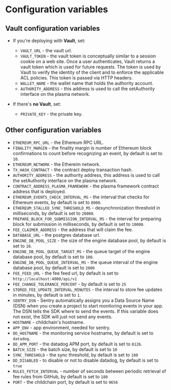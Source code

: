 # Configuration variables

## Vault configuration variables
* If you're deploying with **Vault**, set:
  * `VAULT_URL` - the vault url.
  * `VAULT_TOKEN` - the vault token is conceptually similar to a session cookie on a web site. Once a user authenticates, Vault returns a vault token which is used for future requests. The token is used by Vault to verify the identity of the client and to enforce the applicable ACL policies. This token is passed via HTTP headers.
  * `WALLET_NAME` - the wallet name that holds the authority account.
  * `AUTHORITY_ADDRESS` - this address is used to call the setAuthority interface on the plasma network.

* If there's **no Vault**, set:
  * `PRIVATE_KEY` - the private key. 

## Other configuration variables
- `ETHEREUM_RPC_URL` - the Ethereum RPC URL.
- `FINALITY_MARGIN` - the finality margin is number of Ethereum block confirmations to count before recognizing an event, by default is set to `10`.
- `ETHEREUM_NETWORK` - the Ethereim network.
- `TX_HASH_CONTRACT` - the contract deploy transaction hash.
- `AUTHORITY_ADDRESS` - the authority address, this address is used to call the setAuthority interface on the plasma network.
- `CONTRACT_ADDRESS_PLASMA_FRAMEWORK` - the plasma framework contract address that is deployed.
- `ETHEREUM_EVENTS_CHECK_INTERVAL_MS` -  the interval that checks for Ethereum events, by default is set to `8000`.
- `ETHEREUM_STALLED_SYNC_THRESHOLD_MS` - desynchronization threshold in milliseconds, by default is set to `20000`.
- `PREPARE_BLOCK_FOR_SUBMISSION_INTERVAL_MS` - the interval for preparing block for submission in milliseconds, by default is set to `10000`.
- `FEE_CLAIMER_ADDRESS` - the address that will claim the fee.
- `DATABASE_URL` - the postgres database url.
- `ENGINE_DB_POOL_SIZE` - the size of the engine database pool, by default is set to `10`.
- `ENGINE_DB_POOL_QUEUE_TARGET_MS` - the queue target of the engine database pool, by default is set to `100`.
- `ENGINE_DB_POOL_QUEUE_INTERVAL_MS` - the queue interval of the engine database pool, by default is set to `2000`
- `FEE_FEED_URL` - the fee feed url, by default is set to `http://localhost:4000/api/v1`
- `FEE_CHANGE_TOLERANCE_PERCENT` - by default is set to `25`
- `STORED_FEE_UPDATE_INTERVAL_MINUTES` - the interval to store fee updates in minutes, by default is set to `1`.
- `SENTRY_DSN` - Sentry automatically assigns you a Data Source Name (DSN) when you create a project to start monitoring events in your app. The DSN tells the SDK where to send the events. If this variable does not exist, the SDK will just not send any events.
- `HOSTNAME` - childchain's hostname.
- `APP_ENV` - app environment, needed for sentry.
- `DD_HOSTNAME` - the monitoring service hostname, by default is set to `datadog`.
- `DD_APM_PORT` - the datadog APM port, by default is set to `8126`.
- `BATCH_SIZE` - the batch size, by default is set to `10`
- `SYNC_THRESHOLD` - the sync threshold, by default is set to `100`
- `DD_DISABLED` - to disable or not to disable datadog, by default is set to `true`
- `RULES_FETCH_INTERVAL` - number of seconds between periodic retrieval of fee rules from GitHub, by default is set to `180`
- `PORT` - the childchain port, by default is set to `9656`